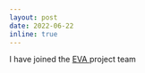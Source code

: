 ```yaml
---
layout: post
date: 2022-06-22
inline: true
---
```


I have joined the <a href="https://evagatech.readthedocs.io/"> EVA </a> project team
